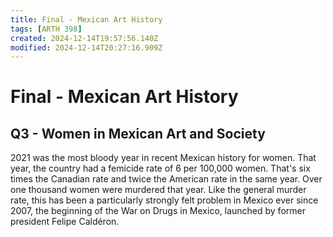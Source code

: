 ```yaml
---
title: Final - Mexican Art History
tags: [ARTH 398]
created: 2024-12-14T19:57:56.140Z
modified: 2024-12-14T20:27:16.909Z
---
```


# Final - Mexican Art History

## Q3 - Women in Mexican Art and Society
2021 was the most bloody year in recent Mexican history for women. That year, the country had a femicide rate of 6 per 100,000 women. That's six times the Canadian rate and twice the American rate in the same year. Over one thousand women were murdered that year. Like the general murder rate, this has been a particularly strongly felt problem in Mexico ever since 2007, the beginning of the War on Drugs in Mexico, launched by former president Felipe Caldéron.
